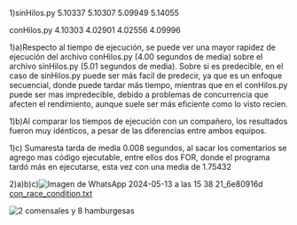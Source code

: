 1)sinHilos.py 
5.10337
5.10307
5.09949
5.14055

conHilos.py 
4.10303
4.02901
4.02556
4.09996

1)a)Respecto al tiempo de ejecución, se puede ver una mayor rapidez de ejecución del archivo conHilos.py (4.00 segundos de media) sobre el archivo sinHilos.py (5.01 segundos de media).
Sobre si es predecible, en el caso de sinHilos.py puede ser más facil de predecir, ya que es un enfoque secuencial, donde puede tardar más tiempo, mientras que en el conHilos.py puede ser mas impredecible, debido a problemas de concurrencia que afecten el rendimiento, aunque suele ser más eficiente como lo visto recien.

1)b)Al comparar los tiempos de ejecución con un compañero, los resultados fueron muy idénticos, a pesar de las diferencias entre ambos equipos.

1)c) Sumaresta tarda de media 0.008 segundos, al sacar los comentarios se agrego mas código ejecutable, entre ellos dos FOR, donde el programa tardó más en ejecutarse, esta vez con una media de 1.75432

2)a)b)c)![Imagen de WhatsApp 2024-05-13 a las 15 38 21_6e80916d](https://github.com/PerroneEros/ASO2024TPs/assets/166446910/838992f7-6c57-4ec5-88eb-bd843655d7be)
[con_race_condition.txt](https://github.com/PerroneEros/ASO2024TPs/files/15298915/con_race_condition.txt)

![2 comensales y 8 hamburgesas](https://github.com/PerroneEros/ASO2024TPs/assets/166446910/51386684-c693-4da8-b046-34ebd92dca2d)
